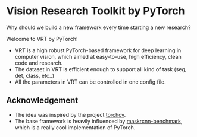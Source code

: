 # Vision Research Toolkit by PyTorch

Why should we build a new framework every time starting a new research? 

Welcome to VRT by PyTorch!

+ VRT is a high robust PyTorch-based framework for deep learning in computer vision, which aimed at easy-to-use, high efficiency, clean code and research.
+ The dataset in VRT is efficient enough to support all kind of task (seg, det, class, etc..)
+ All the parameters in VRT can be controlled in one config file.


## Acknowledgement
- The idea was inspired by the project [torchcv](http://github.com/gonnyyou/torchcv).
- The base framework is heavily influenced by [maskrcnn-benchmark](http://github.com/facebookreasearch/maskrcnn-benchmark), which is a really cool implementation of PyTorch. 
